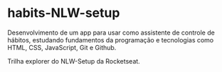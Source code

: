 # habits-NLW-setup
Desenvolvimento de um app para usar como assistente de controle de hábitos, estudando fundamentos da programação e tecnologias como HTML, CSS, JavaScript, Git e Github.

Trilha explorer do NLW-Setup da Rocketseat.
